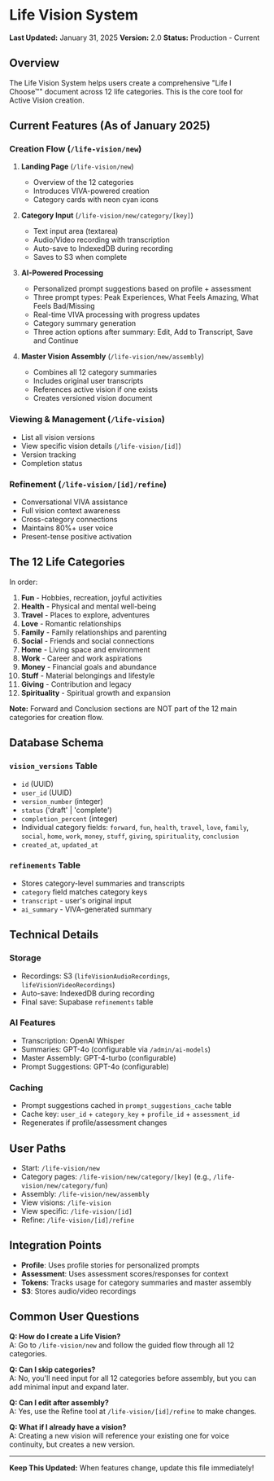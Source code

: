 # Life Vision System

**Last Updated:** January 31, 2025
**Version:** 2.0
**Status:** Production - Current

## Overview

The Life Vision System helps users create a comprehensive "Life I Choose™" document across 12 life categories. This is the core tool for Active Vision creation.

## Current Features (As of January 2025)

### Creation Flow (`/life-vision/new`)

1. **Landing Page** (`/life-vision/new`)
   - Overview of the 12 categories
   - Introduces VIVA-powered creation
   - Category cards with neon cyan icons

2. **Category Input** (`/life-vision/new/category/[key]`)
   - Text input area (textarea)
   - Audio/Video recording with transcription
   - Auto-save to IndexedDB during recording
   - Saves to S3 when complete
   
3. **AI-Powered Processing**
   - Personalized prompt suggestions based on profile + assessment
   - Three prompt types: Peak Experiences, What Feels Amazing, What Feels Bad/Missing
   - Real-time VIVA processing with progress updates
   - Category summary generation
   - Three action options after summary: Edit, Add to Transcript, Save and Continue

4. **Master Vision Assembly** (`/life-vision/new/assembly`)
   - Combines all 12 category summaries
   - Includes original user transcripts
   - References active vision if one exists
   - Creates versioned vision document

### Viewing & Management (`/life-vision`)

- List all vision versions
- View specific vision details (`/life-vision/[id]`)
- Version tracking
- Completion status

### Refinement (`/life-vision/[id]/refine`)

- Conversational VIVA assistance
- Full vision context awareness
- Cross-category connections
- Maintains 80%+ user voice
- Present-tense positive activation

## The 12 Life Categories

In order:
1. **Fun** - Hobbies, recreation, joyful activities
2. **Health** - Physical and mental well-being
3. **Travel** - Places to explore, adventures
4. **Love** - Romantic relationships
5. **Family** - Family relationships and parenting
6. **Social** - Friends and social connections
7. **Home** - Living space and environment
8. **Work** - Career and work aspirations
9. **Money** - Financial goals and abundance
10. **Stuff** - Material belongings and lifestyle
11. **Giving** - Contribution and legacy
12. **Spirituality** - Spiritual growth and expansion

**Note:** Forward and Conclusion sections are NOT part of the 12 main categories for creation flow.

## Database Schema

### `vision_versions` Table
- `id` (UUID)
- `user_id` (UUID)
- `version_number` (integer)
- `status` ('draft' | 'complete')
- `completion_percent` (integer)
- Individual category fields: `forward`, `fun`, `health`, `travel`, `love`, `family`, `social`, `home`, `work`, `money`, `stuff`, `giving`, `spirituality`, `conclusion`
- `created_at`, `updated_at`

### `refinements` Table
- Stores category-level summaries and transcripts
- `category` field matches category keys
- `transcript` - user's original input
- `ai_summary` - VIVA-generated summary

## Technical Details

### Storage
- Recordings: S3 (`lifeVisionAudioRecordings`, `lifeVisionVideoRecordings`)
- Auto-save: IndexedDB during recording
- Final save: Supabase `refinements` table

### AI Features
- Transcription: OpenAI Whisper
- Summaries: GPT-4o (configurable via `/admin/ai-models`)
- Master Assembly: GPT-4-turbo (configurable)
- Prompt Suggestions: GPT-4o (configurable)

### Caching
- Prompt suggestions cached in `prompt_suggestions_cache` table
- Cache key: `user_id` + `category_key` + `profile_id` + `assessment_id`
- Regenerates if profile/assessment changes

## User Paths

- Start: `/life-vision/new`
- Category pages: `/life-vision/new/category/[key]` (e.g., `/life-vision/new/category/fun`)
- Assembly: `/life-vision/new/assembly`
- View visions: `/life-vision`
- View specific: `/life-vision/[id]`
- Refine: `/life-vision/[id]/refine`

## Integration Points

- **Profile**: Uses profile stories for personalized prompts
- **Assessment**: Uses assessment scores/responses for context
- **Tokens**: Tracks usage for category summaries and master assembly
- **S3**: Stores audio/video recordings

## Common User Questions

**Q: How do I create a Life Vision?**  
A: Go to `/life-vision/new` and follow the guided flow through all 12 categories.

**Q: Can I skip categories?**  
A: No, you'll need input for all 12 categories before assembly, but you can add minimal input and expand later.

**Q: Can I edit after assembly?**  
A: Yes, use the Refine tool at `/life-vision/[id]/refine` to make changes.

**Q: What if I already have a vision?**  
A: Creating a new vision will reference your existing one for voice continuity, but creates a new version.

---

**Keep This Updated:** When features change, update this file immediately!
